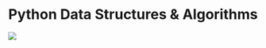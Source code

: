 # Python Data Structures & Algorithms
<img src="https://miro.medium.com/v2/resize:fit:1358/1*YLgOp0RSbwR7VeLhcn6bZg.png">

